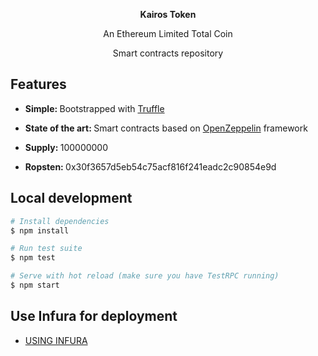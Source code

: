 <div align="center">
  <p>
     <strong>Kairos Token</strong>  
  </p>
  <p>
    An Ethereum Limited Total Coin
  </p>
  <p>
    Smart contracts repository
  </p>
</div>

## Features
* <strong>Simple: </strong> Bootstrapped with [Truffle](http://truffleframework.com/)

* <strong>State of the art: </strong> Smart contracts based on [OpenZeppelin](https://openzeppelin.org/) framework

* <strong>Supply: </strong> 100000000
* <strong>Ropsten: </strong> 0x30f3657d5eb54c75acf816f241eadc2c90854e9d

## Local development
``` bash
# Install dependencies
$ npm install

# Run test suite
$ npm test

# Serve with hot reload (make sure you have TestRPC running)
$ npm start
```


## Use Infura for deployment
* [USING INFURA](http://truffleframework.com/tutorials/using-infura-custom-provider)